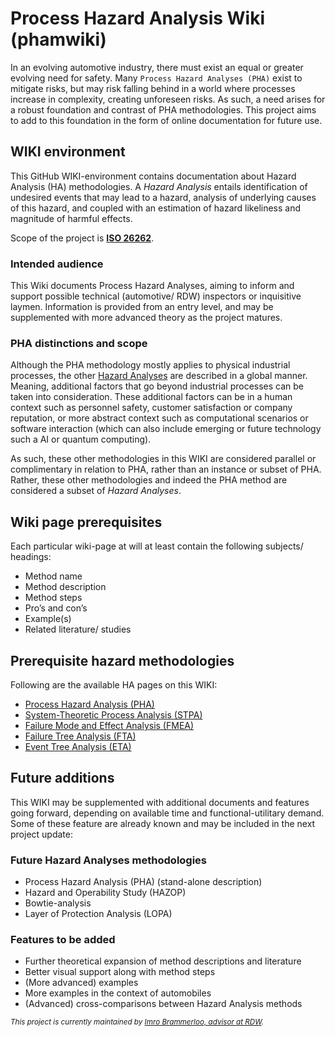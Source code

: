 # Process Hazard Analysis Wiki (phamwiki)
In an evolving automotive industry, there must exist an equal or greater evolving need for safety. Many `Process Hazard Analyses (PHA)` exist to mitigate risks, but may risk falling behind in a world where processes increase in complexity, creating unforeseen risks.
As such, a need arises for a robust foundation and contrast of PHA methodologies. This project aims to add to this foundation in the form of online documentation for future use.

## WIKI environment
This GitHub WIKI-environment contains documentation about Hazard Analysis (HA) methodologies. A _Hazard Analysis_ entails identification of undesired events that may lead to a hazard, analysis of underlying causes of this hazard, and coupled with an estimation of hazard likeliness and magnitude of harmful effects.

Scope of the project is [**ISO 26262**](https://www.iso.org/standard/68383.html).

### Intended audience
This Wiki documents Process Hazard Analyses, aiming to inform and support possible technical (automotive/ RDW) inspectors or inquisitive laymen. Information is provided from an entry level, and may be supplemented with more advanced theory as the project matures.

### PHA distinctions and scope
Although the PHA methodology mostly applies to physical industrial processes, the other [Hazard Analyses](#prerequisite-hazard-methodologies) are described in a global manner. Meaning, additional factors that go beyond industrial processes can be taken into consideration. These additional factors can be in a human context such as personnel safety, customer satisfaction or company reputation, or more abstract context such as computational scenarios or software interaction (which can also include emerging or future technology such a AI or quantum computing).

As such, these other methodologies in this WIKI are considered parallel or complimentary in relation to PHA, rather than an instance or subset of PHA. Rather, these other methodologies and indeed the PHA method are considered a subset of _Hazard Analyses_.

## Wiki page prerequisites
Each particular wiki-page at will at least contain the following subjects/ headings:
* Method name
* Method description
* Method steps
* Pro’s and con’s
* Example(s)
* Related literature/ studies

## Prerequisite hazard methodologies
Following are the available HA pages on this WIKI:
* [Process Hazard Analysis (PHA)](/draft_PHA.md)
* [System-Theoretic Process Analysis (STPA)](/draft_STPA.md)
* [Failure Mode and Effect Analysis (FMEA)](/draft_FMEA.md)
* [Failure Tree Analysis (FTA)](/draft_FTA.md)
* [Event Tree Analysis (ETA)](/draft_ETA.md)

## Future additions
This WIKI may be supplemented with additional documents and features going forward, depending on available time and functional-utilitary demand. Some of these feature are already known and may be included in the next project update:

### Future Hazard Analyses methodologies
* Process Hazard Analysis (PHA) (stand-alone description)
* Hazard and Operability Study (HAZOP)
* Bowtie-analysis
* Layer of Protection Analysis (LOPA)

### Features to be added
* Further theoretical expansion of method descriptions and literature
* Better visual support along with method steps
* (More advanced) examples
* More examples in the context of automobiles
* (Advanced) cross-comparisons between Hazard Analysis methods

<sub>_This project is currently maintained by [Imro Brammerloo, advisor at RDW](mailto:ibrammerloo@rdw.nl)._ </sub> 


<!-- Hidden [SUCCESFUL DESKTOP] !-->
